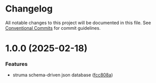 # Changelog

All notable changes to this project will be documented in this file. See
[Conventional Commits](https://conventionalcommits.org) for commit guidelines.

# 1.0.0 (2025-02-18)


### Features

* struma schema-driven json database ([fcc808a](https://github.com/eriestrisnadi/struma/commit/fcc808ab69e10594e92d40f56b94bc1000a62630))

